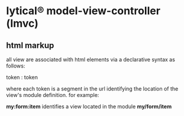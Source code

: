 # lytical&reg; model-view-controller (lmvc)

## html markup
all view are associated with html elements via a declarative syntax as follows:

token : token

where each token is a segment in the url identifying the location of the view's module definition.
for example:

**my:form:item** identifies a view located in the module **my/form/item**
